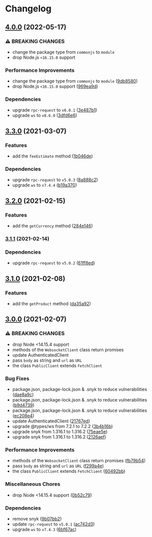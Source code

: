 # Changelog

## [4.0.0](https://github.com/vansergen/coinbase-pro/compare/v3.3.0...v4.0.0) (2022-05-17)

### ⚠ BREAKING CHANGES

- change the package type from `commonjs` to `module`
- drop Node.js `<16.15.0` support

### Performance Improvements

- change the package type from `commonjs` to `module` ([9db8580](https://github.com/vansergen/coinbase-pro/commit/9db8580df6f4074e23790dacad92cc5b22aab8ef))
- drop Node.js `<16.15.0` support ([969ea9d](https://github.com/vansergen/coinbase-pro/commit/969ea9d6195c561f506777303e863a72a0125861))

### Dependencies

- upgrade `rpc-request` to `v6.0.1` ([3e487b1](https://github.com/vansergen/coinbase-pro/commit/3e487b194b5a56624c26a8c59c4fc3b2c650c8a0))
- upgrade `ws` to `v8.6.0` ([3dfd6e6](https://github.com/vansergen/coinbase-pro/commit/3dfd6e65c95897a386315354e9f47ba396ba8fa2))

## [3.3.0](https://github.com/vansergen/coinbase-pro/compare/v3.2.0...v3.3.0) (2021-03-07)

### Features

- add the `feeEstimate` method ([1b046de](https://github.com/vansergen/coinbase-pro/commit/1b046dee038af0d2c754cffd08a1fa414f6fc2b6))

### Dependencies

- upgrade `rpc-request` to `v5.0.3` ([8a888c2](https://github.com/vansergen/coinbase-pro/commit/8a888c2dbc7f4ad7beee528314298afba94d60b6))
- upgrade `ws` to `v7.4.4` ([b19a370](https://github.com/vansergen/coinbase-pro/commit/b19a370c10924c2c4ac72a7fa4500b8bbf4e1507))

## [3.2.0](https://github.com/vansergen/coinbase-pro/compare/v3.1.1...v3.2.0) (2021-02-15)

### Features

- add the `getCurrency` method ([284e146](https://github.com/vansergen/coinbase-pro/commit/284e14683645c8b3018ead538c7dd933fa052a30))

### [3.1.1](https://github.com/vansergen/coinbase-pro/compare/v3.1.0...v3.1.1) (2021-02-14)

### Dependencies

- upgrade `rpc-request` to `v5.0.2` ([61ff8ed](https://github.com/vansergen/coinbase-pro/commit/61ff8ed89cb2d512d9ffb06fee297eef46f5f94d))

## [3.1.0](https://github.com/vansergen/coinbase-pro/compare/v3.0.0...v3.1.0) (2021-02-08)

### Features

- add the `getProduct` method ([da35a92](https://github.com/vansergen/coinbase-pro/commit/da35a924e102eaa4d72792fdd26bdc00210af530))

## [3.0.0](https://github.com/vansergen/coinbase-pro/compare/v2.0.1...v3.0.0) (2021-02-07)

### ⚠ BREAKING CHANGES

- drop Node <14.15.4 support
- methods of the `WebsocketClient` class return promises
- update AuthenticatedClient
- pass `body` as string and `url` as `URL`
- the class `PublicClient` extends `FetchClient`

### Bug Fixes

- package.json, package-lock.json & .snyk to reduce vulnerabilities ([dae8a9c](https://github.com/vansergen/coinbase-pro/commit/dae8a9c1c695b13d7224e8dad7845b51853022e2))
- package.json, package-lock.json & .snyk to reduce vulnerabilities ([b9d4739](https://github.com/vansergen/coinbase-pro/commit/b9d4739eb12b3ad51499e44cdb0626ea3b04c6c5))
- package.json, package-lock.json & .snyk to reduce vulnerabilities ([ec208e4](https://github.com/vansergen/coinbase-pro/commit/ec208e4ad70e3874b33fc838a63e4ab97b2a9f78))
- update AuthenticatedClient ([21767ed](https://github.com/vansergen/coinbase-pro/commit/21767edc4fe4bfbc62561983b41765a9945c1de3))
- upgrade @types/ws from 7.2.1 to 7.2.2 ([3b4b16b](https://github.com/vansergen/coinbase-pro/commit/3b4b16b425104d839f5d81d01a808e243ede2cd2))
- upgrade snyk from 1.316.1 to 1.316.2 ([75eae5e](https://github.com/vansergen/coinbase-pro/commit/75eae5e229071ec797cb07606bccbb71de33dc49))
- upgrade snyk from 1.316.1 to 1.316.2 ([2126aef](https://github.com/vansergen/coinbase-pro/commit/2126aef0f3b37308987b8cf459c7e11c8fb85a54))

### Performance Improvements

- methods of the `WebsocketClient` class return promises ([fb79b54](https://github.com/vansergen/coinbase-pro/commit/fb79b5412d1de25766d2b92c8460e18bbc374d6e))
- pass `body` as string and `url` as `URL` ([f299a4e](https://github.com/vansergen/coinbase-pro/commit/f299a4e69a8ab7224378e89e71c75fdd90813287))
- the class `PublicClient` extends `FetchClient` ([60492bb](https://github.com/vansergen/coinbase-pro/commit/60492bb232751a0f862279b4320e98252018dae9))

### Miscellaneous Chores

- drop Node <14.15.4 support ([0b52c79](https://github.com/vansergen/coinbase-pro/commit/0b52c79e5d45d46619e153ccc2e1a04ffa6748a9))

### Dependencies

- remove snyk ([9b07bb2](https://github.com/vansergen/coinbase-pro/commit/9b07bb24cd052211d0b28336139796b410d710fd))
- update `rpc-request` to `v5.0.1` ([ac742d3](https://github.com/vansergen/coinbase-pro/commit/ac742d363bb6a0be372d566152ec9207772f4a80))
- upgrade `ws` to `v7.4.3` ([6bf67ac](https://github.com/vansergen/coinbase-pro/commit/6bf67acc70caed4fedfd1d36e1ca4357a8683391))
